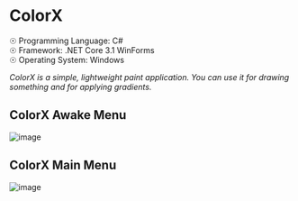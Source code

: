 # ColorX

☉ Programming Language: C# <br>
☉ Framework: .NET Core 3.1 WinForms <br>
☉ Operating System: Windows <br>

<i>ColorX is a simple, lightweight paint application. You can use it for drawing something and for applying gradients.</i>

## ColorX Awake Menu

![image](https://user-images.githubusercontent.com/65850970/137465208-8110858f-ee2b-4dd7-9ca8-91bf682aa749.png)

## ColorX Main Menu

![image](https://user-images.githubusercontent.com/65850970/137465246-53e1b341-22ac-4e4e-839f-b53507f2d09b.png)
